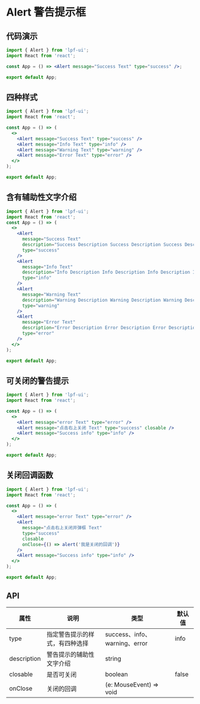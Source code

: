 # Alert 警告提示框

## 代码演示

```jsx
import { Alert } from 'lpf-ui';
import React from 'react';

const App = () => <Alert message="Success Text" type="success" />;

export default App;
```

## 四种样式

```jsx
import { Alert } from 'lpf-ui';
import React from 'react';

const App = () => (
  <>
    <Alert message="Success Text" type="success" />
    <Alert message="Info Text" type="info" />
    <Alert message="Warning Text" type="warning" />
    <Alert message="Error Text" type="error" />
  </>
);

export default App;
```

## 含有辅助性文字介绍

```jsx
import { Alert } from 'lpf-ui';
import React from 'react';
const App = () => (
  <>
    <Alert
      message="Success Text"
      description="Success Description Success Description Success Description"
      type="success"
    />
    <Alert
      message="Info Text"
      description="Info Description Info Description Info Description Info Description"
      type="info"
    />
    <Alert
      message="Warning Text"
      description="Warning Description Warning Description Warning Description Warning Description"
      type="warning"
    />
    <Alert
      message="Error Text"
      description="Error Description Error Description Error Description Error Description"
      type="error"
    />
  </>
);

export default App;
```

## 可关闭的警告提示

```jsx
import { Alert } from 'lpf-ui';
import React from 'react';

const App = () => (
  <>
    <Alert message="error Text" type="error" />
    <Alert message="点击右上关闭 Text" type="success" closable />
    <Alert message="Success info" type="info" />
  </>
);

export default App;
```

## 关闭回调函数

```jsx
import { Alert } from 'lpf-ui';
import React from 'react';

const App = () => (
  <>
    <Alert message="error Text" type="error" />
    <Alert
      message="点击右上关闭并弹框 Text"
      type="success"
      closable
      onClose={() => alert('我是关闭的回调')}
    />
    <Alert message="Success info" type="info" />
  </>
);

export default App;
```

## API

| 属性        | 说明                           | 类型                          | 默认值 |
| ----------- | ------------------------------ | ----------------------------- | ------ |
| type        | 指定警告提示的样式，有四种选择 | success、info、warning、error | info   |
| description | 警告提示的辅助性文字介绍       | string                        |        |
| closable    | 是否可关闭                     | boolean                       | false  |
| onClose     | 关闭的回调                     | (e: MouseEvent) => void       |        |
